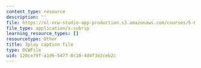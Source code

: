 ```yaml
---
content_type: resource
description: ''
file: https://ol-ocw-studio-app-production.s3.amazonaws.com/courses/5-61-physical-chemistry-fall-2017/120ce79fa1d654778c104d4f3e2ceb2c_yBCdnNIAiQg.vtt
file_type: application/x-subrip
learning_resource_types: []
resourcetype: Other
title: 3play caption file
type: OCWFile
uid: 120ce79f-a1d6-5477-8c10-4d4f3e2ceb2c
---
```

